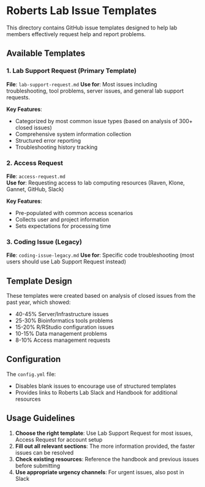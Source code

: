 # Roberts Lab Issue Templates

This directory contains GitHub issue templates designed to help lab members effectively request help and report problems.

## Available Templates

### 1. Lab Support Request (Primary Template)
**File**: `lab-support-request.md`
**Use for**: Most issues including troubleshooting, tool problems, server issues, and general lab support requests.

**Key Features**:
- Categorized by most common issue types (based on analysis of 300+ closed issues)
- Comprehensive system information collection
- Structured error reporting
- Troubleshooting history tracking

### 2. Access Request
**File**: `access-request.md`  
**Use for**: Requesting access to lab computing resources (Raven, Klone, Gannet, GitHub, Slack)

**Key Features**:
- Pre-populated with common access scenarios
- Collects user and project information
- Sets expectations for processing time

### 3. Coding Issue (Legacy)
**File**: `coding-issue-legacy.md`
**Use for**: Specific code troubleshooting (most users should use Lab Support Request instead)

## Template Design

These templates were created based on analysis of closed issues from the past year, which showed:
- 40-45% Server/Infrastructure issues
- 25-30% Bioinformatics tools problems  
- 15-20% R/RStudio configuration issues
- 10-15% Data management problems
- 8-10% Access management requests

## Configuration

The `config.yml` file:
- Disables blank issues to encourage use of structured templates
- Provides links to Roberts Lab Slack and Handbook for additional resources

## Usage Guidelines

1. **Choose the right template**: Use Lab Support Request for most issues, Access Request for account setup
2. **Fill out all relevant sections**: The more information provided, the faster issues can be resolved
3. **Check existing resources**: Reference the handbook and previous issues before submitting
4. **Use appropriate urgency channels**: For urgent issues, also post in Slack